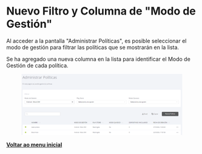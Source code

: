 # Nuevo Filtro y Columna de "Modo de Gestión"

Al acceder a la pantalla "Administrar Políticas", es posible seleccionar el modo de gestión para filtrar las políticas que se mostrarán en la lista.&#x20;

Se ha agregado una nueva columna en la lista para identificar el Modo de Gestión de cada política.

<figure><img src="../../.gitbook/assets/image (72).png" alt=""><figcaption></figcaption></figure>

[**Voltar ao menu inicial**](./)

